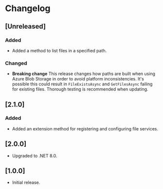 # Changelog

## [Unreleased]

### Added

- Added a method to list files in a specified path.

### Changed

- **Breaking change** This release changes how paths are built when using Azure Blob Storage in order to avoid platform
  inconsistencies. It's possible this could result in `FileExistsAsync` and `GetFilesAsync` failing for existing files.
  Thorough testing is recommended when updating.

## [2.1.0]

### Added

- Added an extension method for registering and configuring file services.

## [2.0.0]

- Upgraded to .NET 8.0.

## [1.0.0]

- Initial release.
